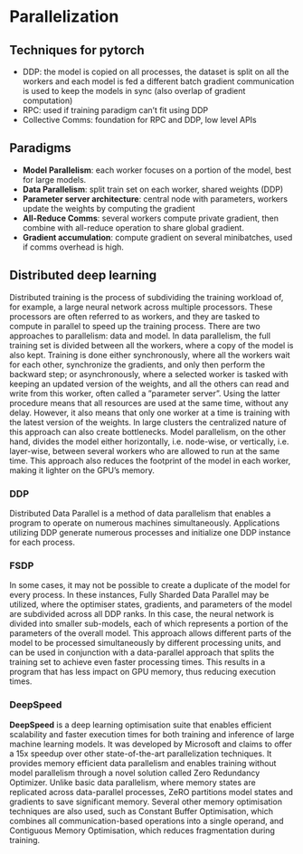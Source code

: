 # Parallelization

## Techniques for pytorch
 - DDP: the model is copied on all processes, the dataset is split on all the workers and each model is fed a different batch gradient communication is used to keep the models in sync (also overlap of gradient computation)
 - RPC: used if training paradigm can’t fit using DDP
 - Collective Comms: foundation for RPC and DDP, low level APIs

## Paradigms
 - **Model Parallelism**: each worker focuses on a portion of the model, best for large models.
 - **Data Parallelism**: split train set on each worker, shared weights (DDP)
 - **Parameter server architecture**: central node with parameters, workers update the weights by computing the gradient 
 - **All-Reduce Comms**: several workers compute private gradient, then combine with all-reduce operation to share global gradient.
 - **Gradient accumulation**: compute gradient on several minibatches, used if comms overhead is high.

## Distributed deep learning

Distributed training is the process of subdividing the training workload of, for example, a large neural
network across multiple processors. These processors are often referred to as workers, and they are
tasked to compute in parallel to speed up the training process. There are two approaches to parallelism:
data and model. In data parallelism, the full training set is divided between all the workers, where a
copy of the model is also kept. Training is done either synchronously, where all the workers wait for
each other, synchronize the gradients, and only then perform the backward step; or asynchronously,
where a selected worker is tasked with keeping an updated version of the weights, and all the others
can read and write from this worker, often called a ”parameter server”. Using the latter procedure
means that all resources are used at the same time, without any delay. However, it also means that
only one worker at a time is training with the latest version of the weights. In large clusters the
centralized nature of this approach can also create bottlenecks. Model parallelism, on the other hand,
divides the model either horizontally, i.e. node-wise, or vertically, i.e. layer-wise, between several
workers who are allowed to run at the same time. This approach also reduces the footprint of the
model in each worker, making it lighter on the GPU’s memory.


### DDP

Distributed Data Parallel is a method of data parallelism that enables a program to operate on
numerous machines simultaneously. Applications utilizing DDP generate numerous processes and
initialize one DDP instance for each process. 

### FSDP

In some cases, it may not be possible to create a duplicate of the model for every process. In
these instances, Fully Sharded Data Parallel may be utilized, where the optimiser states, gradients,
and parameters of the model are subdivided across all DDP ranks. In this case, the neural network is
divided into smaller sub-models, each of which represents a portion of the parameters of the overall
model. This approach allows different parts of the model to be processed simultaneously by different
processing units, and can be used in conjunction with a data-parallel approach that splits the training
set to achieve even faster processing times. This results in a program that has less impact on GPU
memory, thus reducing execution times.

### DeepSpeed

**DeepSpeed** is a deep learning optimisation suite that enables efficient scalability and faster
execution times for both training and inference of large machine learning models. It was developed
by Microsoft and claims to offer a 15x speedup over other state-of-the-art parallelization techniques.
It provides memory efficient data parallelism and enables training without model parallelism through
a novel solution called Zero Redundancy Optimizer. Unlike basic data parallelism, where memory
states are replicated across data-parallel processes, ZeRO partitions model states and gradients to save
significant memory. Several other memory optimisation techniques are also used, such as Constant
Buffer Optimisation, which combines all communication-based operations into a single operand, and
Contiguous Memory Optimisation, which reduces fragmentation during training.